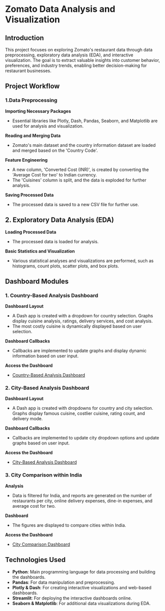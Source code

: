 
# Zomato Data Analysis and Visualization

## Introduction
This project focuses on exploring Zomato's restaurant data through data preprocessing, exploratory data analysis (EDA), and interactive visualization. The goal is to extract valuable insights into customer behavior, preferences, and industry trends, enabling better decision-making for restaurant businesses.

## Project Workflow

### 1.Data Preprocessing
   **Importing Necessary Packages**  
   - Essential libraries like Plotly, Dash, Pandas, Seaborn, and Matplotlib are used for analysis and visualization.

   **Reading and Merging Data**  
   - Zomato's main dataset and the country information dataset are loaded and merged based on the 'Country Code'.

   **Feature Engineering**  
   - A new column, 'Converted Cost (INR)', is created by converting the 'Average Cost for two' to Indian currency.
   - The 'Cuisines' column is split, and the data is exploded for further analysis.

   **Saving Processed Data**  
   - The processed data is saved to a new CSV file for further use.

## 2. Exploratory Data Analysis (EDA)
   **Loading Processed Data**  
   - The processed data is loaded for analysis.

   **Basic Statistics and Visualization**  
   - Various statistical analyses and visualizations are performed, such as histograms, count plots, scatter plots, and box plots.

## Dashboard Modules

### 1. Country-Based Analysis Dashboard
   **Dashboard Layout**  
   - A Dash app is created with a dropdown for country selection. Graphs display cuisine analysis, ratings, delivery services, and cost analysis. 
   - The most costly cuisine is dynamically displayed based on user selection.

   **Dashboard Callbacks**  
   - Callbacks are implemented to update graphs and display dynamic information based on user input. 

   **Access the Dashboard**  
   - [Country-Based Analysis Dashboard](https://zomato-data-visualization-01.streamlit.app/)

### 2. City-Based Analysis Dashboard
   **Dashboard Layout**  
   - A Dash app is created with dropdowns for country and city selection. Graphs display famous cuisine, costlier cuisine, rating count, and delivery mode.

   **Dashboard Callbacks**  
   - Callbacks are implemented to update city dropdown options and update graphs based on user input. 

   **Access the Dashboard**  
   - [City-Based Analysis Dashboard](https://zomato-data-visualization-02.streamlit.app/)

### 3. City Comparison within India
   **Analysis**  
   - Data is filtered for India, and reports are generated on the number of restaurants per city, online delivery expenses, dine-in expenses, and average cost for two.

   **Dashboard**  
   - The figures are displayed to compare cities within India.

   **Access the Dashboard**  
   - [City Comparison Dashboard](https://zomato-data-visualization-03.streamlit.app/)

## Technologies Used
- **Python**: Main programming language for data processing and building the dashboards.
- **Pandas**: For data manipulation and preprocessing.
- **Plotly & Dash**: For creating interactive visualizations and web-based dashboards.
- **Streamlit**: For deploying the interactive dashboards online.
- **Seaborn & Matplotlib**: For additional data visualizations during EDA.
